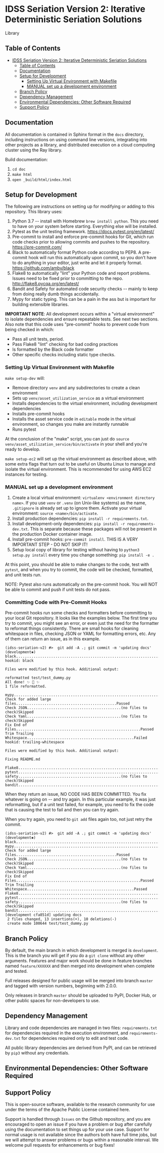 # IDSS Seriation Version 2:  Iterative Deterministic Seriation Solutions #

Library

## Table of Contents ##

<!--ts-->
   * [IDSS Seriation Version 2:  Iterative Deterministic Seriation Solutions](#idss-seriation-version-2--iterative-deterministic-seriation-solutions)
      * [Table of Contents](#table-of-contents)
      * [Documentation](#documentation)
      * [Setup for Development](#setup-for-development)
         * [Setting Up Virtual Environment with Makefile](#setting-up-virtual-environment-with-makefile)
         * [MANUAL set up a development environment](#manual-set-up-a-development-environment)
      * [Branch Policy](#branch-policy)
      * [Dependency Management](#dependency-management)
      * [Environmental Dependencies:  Other Software Required](#environmental-dependencies--other-software-required)
      * [Support Policy](#support-policy)

<!-- Added by: mark, at: Sun Jun 21 12:58:17 PDT 2020 -->

<!--te-->


## Documentation ##

All documentation is contained in Sphinx format in the `docs` directory, including instructions on using
command line versions, integrating into other projects as a library, and distributed execution on a cloud computing
cluster using the Ray library.

Build documentation:

1.  `cd doc`
1.  `make html`
1.  `open _build/html/index.html`

## Setup for Development ##

The following are instructions on setting up for modifying or adding to this repository.  This library uses:

1.  Python 3.7 -- install with Homebrew `brew install python`.  This you need to have on your system before starting.  Everything else will be installed.
1.  Pytest as the unit testing framework.   https://docs.pytest.org/en/latest/
1.  Pre-commit to install and enforce pre-commit hooks for Git, which run code checks prior to allowing commits and pushes to the repository.  https://pre-commit.com/
1.  Black to automatically format Python code according to PEP8.  A pre-commit hook will run this automatically upon commit, so you don't have to do anything in your editor, just write and let it properly format.   https://github.com/ambv/black
1.  Flake8 to automatically "lint" your Python code and report problems.  Issues need to be fixed prior to committing to the repo.  http://flake8.pycqa.org/en/latest/
1.  Bandit and Safety for automated code security checks -- mainly to keep from doing really dumb things accidentally.
1.  Mypy for static typing.  This can be a pain in the ass but is important for building extensible libraries.

**IMPORTANT NOTE**:  All development occurs within a "virtual environment" to isolate dependencies and ensure repeatable tests.  See next two sections.  Also note that this code uses "pre-commit" hooks to prevent
code from being checked in which:

* Pass all unit tests, period.
* Pass Flake8 "lint" checking for bad coding practices
* Is formatted by the Black code formatter
* Other specific checks including static type checks.


### Setting Up Virtual Environment with Makefile ###

`make setup-dev` will:

* Remove directory `venv` and any subdirectories to create a clean environment
* Sets up `venv/asset_utilization_service` as a virtual environment
* Installs dependencies to the virtual environment, including development dependencies
* Installs pre-commit hooks
* Installs the asset service code in `editable` mode in the virtual environment, so changes you make are instantly runnable
* Runs pytest

At the conclusion of the "make" script, you can just do `source venv/asset_utilization_service/bin/activate` in your shell and you're ready to develop.

`make setup-ec2` will set up the virtual environment as described above,  with some extra flags that turn out to be useful on Ubuntu Linux to manage and isolate the virtual environment.  This is recommended for using AWS EC2 instances for testing.


### MANUAL set up a development environment ###

1.  Create a local virtual environment:  `virtualenv <environment directory name>`.  If you use `venv` or `.venv` (on Unix-like systems) as the name, `.gitignore` is already set up to ignore them.  Activate your virtual environment:  `source <name>/bin/activate`.
1.  Install production dependencies:  `pip install -r requirements.txt`.
1.  Install development-only dependencies:  `pip install -r requirements-dev.txt`.  This is separate because these packages will not be present in the production Docker container image.
1.  Install pre-commit hooks:  `pre-commit install`.  THIS IS A VERY IMPORTANT STEP - DO NOT SKIP IT!
1.  Setup local copy of library for testing without having to `python3 setup.py install` every time you change something:  `pip install -e .`

At this point, you should be able to make changes to the code, test with `pytest`, and when you try to commit, the code will be checked, formatted, and unit tests run.  

NOTE:  Pytest also runs automatically on the pre-commit hook.  You will NOT be able to commit and push if unit tests do not pass.

### Committing Code with Pre-Commit Hooks ###

Pre-commit hooks run some checks and formatters before committing to your local Git repository.  It looks like the
examples below.  The first time you try to commit, you might see an error, or even just the need for the
formatter to reformat things consistently.  There are small hooks for cleaning whitespace in files, checking JSON or
YAML for formatting errors, etc.  Any of them can return an issue, as in this example.  

```shell
(idss-seriation-v2) #>  git add -A .; git commit -m 'updating docs'                                                                                                                                                        (development✱)
black....................................................................Failed
hookid: black

Files were modified by this hook. Additional output:

reformatted test/test_dummy.py
All done! ✨ 🍰 ✨
1 file reformatted.

mypy.....................................................................Passed
Check for added large files..............................................Passed
Check JSON...........................................(no files to check)Skipped
Check Yaml...........................................(no files to check)Skipped
Fix End of Files.........................................................Passed
Trim Trailing Whitespace.................................................Failed
hookid: trailing-whitespace

Files were modified by this hook. Additional output:

Fixing README.md

Flake8...................................................................Passed
pytest...................................................................Passed
safety...............................................(no files to check)Skipped
bandit...................................................................Passed
```

When they return an issue, NO CODE HAS BEEN COMMITTED.  You fix whatever is going on -- and try again.
In this particular example, it was just reformatting, but if a unit test failed, for example,
you need to fix the code that is causing the test to fail and then you can try again.

When you try again, you need to `git add` files again too, not just retry the commit.

```
(idss-seriation-v2) #>  git add -A .; git commit -m 'updating docs'                                                                                                                                                        (development✱)
black....................................................................Passed
mypy.....................................................................Passed
Check for added large files..............................................Passed
Check JSON...........................................(no files to check)Skipped
Check Yaml...........................................(no files to check)Skipped
Fix End of Files.........................................................Passed
Trim Trailing Whitespace.................................................Passed
Flake8...................................................................Passed
pytest...................................................................Passed
safety...............................................(no files to check)Skipped
bandit...................................................................Passed
[development cfa851d] updating docs
 2 files changed, 13 insertions(+), 10 deletions(-)
 create mode 100644 test/test_dummy.py
```




## Branch Policy ##

By default, the main branch in which development is merged is `development`.  This is the branch you will get if you do a `git clone`
without any other arguments.  Features and major work should be done in feature branches named `feature/XXXXXX` and then
merged into development when complete and tested.

Full releases designed for public usage will be merged into branch `master` and tagged with version numbers, beginning with 2.0.0.  

Only releases in branch `master` should be uploaded to PyPI, Docker Hub, or other public spaces for non-developers to use.


## Dependency Management ##

Library and code dependencies are managed in two files:  `requirements.txt` for dependencies required in the execution environment, and `requirements-dev.txt` for dependencies required only to edit and test code.

All public library dependencies are derived from PyPI, and can be retrieved by `pip3` without any credentials.


## Environmental Dependencies:  Other Software Required ##

<TBD on distributed cloud execution>


## Support Policy ##

This is open-source software, available to the research community for use under the terms of the Apache Public License contained here.

Support is handled through `Issues` on the Github repository, and you are encouraged to open an issue if you have a problem or bug after
carefully using the documentation to set things up for your use case.  Support for normal usage is not available since the authors both have
full time jobs, but we will attempt to answer problems or bugs within a reasonable interval.  We welcome pull requests for enhancements or bug fixes!

